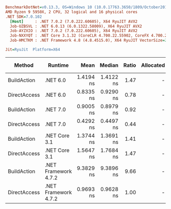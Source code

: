 ``` ini

BenchmarkDotNet=v0.13.3, OS=Windows 10 (10.0.17763.3650/1809/October2018Update/Redstone5), VM=Hyper-V
AMD Ryzen 9 5950X, 2 CPU, 32 logical and 16 physical cores
.NET SDK=7.0.102
  [Host]     : .NET 7.0.2 (7.0.222.60605), X64 RyuJIT AVX2
  Job-UZBSVL : .NET 6.0.13 (6.0.1322.58009), X64 RyuJIT AVX2
  Job-AYZXIO : .NET 7.0.2 (7.0.222.60605), X64 RyuJIT AVX2
  Job-NXXYQT : .NET Core 3.1.32 (CoreCLR 4.700.22.55902, CoreFX 4.700.22.56512), X64 RyuJIT AVX2
  Job-HMCTKM : .NET Framework 4.8 (4.8.4515.0), X64 RyuJIT VectorSize=256

Jit=RyuJit  Platform=X64  

```
|       Method |              Runtime |      Mean |    Median | Ratio | Allocated | Alloc Ratio |
|------------- |--------------------- |----------:|----------:|------:|----------:|------------:|
|  BuildAction |             .NET 6.0 | 1.4194 ns | 1.4122 ns |  1.47 |         - |          NA |
| DirectAccess |             .NET 6.0 | 0.8335 ns | 0.9290 ns |  0.78 |         - |          NA |
|  BuildAction |             .NET 7.0 | 0.9005 ns | 0.8979 ns |  0.92 |         - |          NA |
| DirectAccess |             .NET 7.0 | 0.4292 ns | 0.4497 ns |  0.44 |         - |          NA |
|  BuildAction |        .NET Core 3.1 | 1.3744 ns | 1.3691 ns |  1.41 |         - |          NA |
| DirectAccess |        .NET Core 3.1 | 1.5647 ns | 1.7684 ns |  1.47 |         - |          NA |
|  BuildAction | .NET Framework 4.7.2 | 9.3829 ns | 9.3896 ns |  9.66 |         - |          NA |
| DirectAccess | .NET Framework 4.7.2 | 0.9693 ns | 0.9628 ns |  1.00 |         - |          NA |
